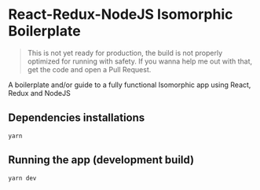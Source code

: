 # React-Redux-NodeJS Isomorphic Boilerplate

> This is not yet ready for production, the build is not properly optimized for running with safety. If you wanna help me out with that, get the code and open a Pull Request.

A boilerplate and/or guide to a fully functional Isomorphic app using React, Redux and NodeJS

## Dependencies installations

```
yarn
```

## Running the app (development build)

```
yarn dev
```

